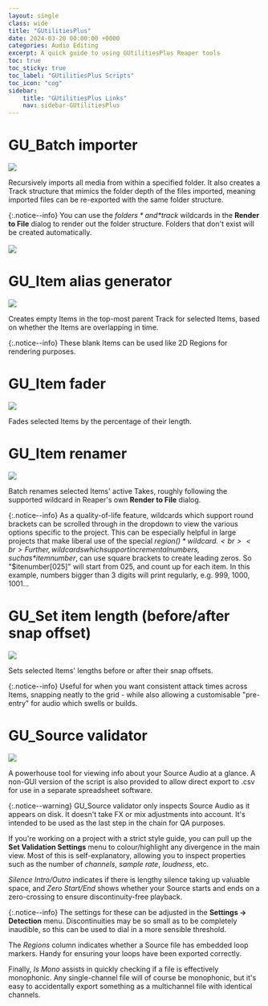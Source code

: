 ```yaml
---
layout: single
class: wide
title: "GUtilitiesPlus"
date: 2024-03-20 00:00:00 +0000
categories: Audio Editing
excerpt: A quick guide to using GUtilitiesPlus Reaper tools
toc: true
toc_sticky: true
toc_label: "GUtilitiesPlus Scripts"
toc_icon: "cog"
sidebar:
    title: "GUtilitiesPlus Links"
    nav: sidebar-GUtilitiesPlus
---
```

# GU_Batch importer

<img src="{{ site.url }}{{ site.baseurl }}/assets/2024-02-12-gutilitiesplus-doc/gutil_batch_import.gif">

Recursively imports all media from within a specified folder. It also creates a Track structure that mimics the folder depth of the files imported, meaning imported files can be re-exported with the same folder structure.

{:.notice--info}
You can use the *$folders* and *$track* wildcards in the **Render to File** dialog to render out the folder structure. Folders that don't exist will be created automatically.
<br><br><img src="{{ site.url }}{{ site.baseurl }}/assets/2024-02-12-gutilitiesplus-doc/gutil_render_to_file_wildcard_tip.png">

# GU_Item alias generator

<img src="{{ site.url }}{{ site.baseurl }}/assets/2024-02-12-gutilitiesplus-doc/gutil_item_alias_generator.gif">

Creates empty Items in the top-most parent Track for selected Items, based on whether the Items are overlapping in time. 

{:.notice--info}
These blank Items can be used like 2D Regions for rendering purposes. 

# GU_Item fader

<img src="{{ site.url }}{{ site.baseurl }}/assets/2024-02-12-gutilitiesplus-doc/gutil_item_fader.gif">

Fades selected Items by the percentage of their length. 

# GU_Item renamer
<img src="{{site.baseural}}https://i.imgur.com/7kCk38I.gif">

Batch renames selected Items' active Takes, roughly following the supported wildcard in Reaper's own **Render to File** dialog.

{:.notice--info}
As a quality-of-life feature, wildcards which support round brackets can be scrolled through in the dropdown to view the various options specific to the project. This can be especially helpful in large projects that make liberal use of the special *$region()* wildcard. <br><br>Further, wildcards which support incremental numbers, such as *$itemnumber*, can use square brackets to create leading zeros. So "$itenumber[025]" will start from 025, and count up for each item. In this example, numbers bigger than 3 digits will print regularly, e.g. 999, 1000, 1001...

# GU_Set item length (before/after snap offset)
<img src="{{site.baseural}}https://i.imgur.com/XLPu4PN.gif">

Sets selected Items' lengths before or after their snap offsets.

{:.notice--info}
Useful for when you want consistent attack times across Items, snapping neatly to the grid - while also allowing a customisable "pre-entry" for audio which swells or builds. 

# GU_Source validator
<img src="{{site.baseural}}https://i.imgur.com/sGUDSPd.gif">

A powerhouse tool for viewing info about your Source Audio at a glance. A non-GUI version of the script is also provided to allow direct export to .csv for use in a separate spreadsheet software.

{:.notice--warning}
GU_Source validator only inspects Source Audio as it appears on disk. It doesn't take FX or mix adjustments into account. It's intended to be used as the last step in the chain for QA purposes.

If you're working on a project with a strict style guide, you can pull up the **Set Validation Settings** menu to colour/highlight any divergence in the main view. Most of this is self-explanatory, allowing you to inspect properties such as the number of *channels*, *sample rate*, *loudness*, etc.

*Silence Intro/Outro* indicates if there is lengthy silence taking up valuable space, and *Zero Start/End* shows whether your Source starts and ends on a zero-crossing to ensure discontinuity-free playback. 

{:.notice--info}
The settings for these can be adjusted in the **Settings → Detection** menu. Discontinuities may be so small as to be completely inaudible, so this can be used to dial in a more sensible threshold.

The *Regions* column indicates whether a Source file has embedded loop markers. Handy for ensuring your loops have been exported correctly.

Finally, *Is Mono* assists in quickly checking if a file is effectively monophonic. Any single-channel file will of course be monophonic, but it's easy to accidentally export something as a multichannel file with identical channels. 